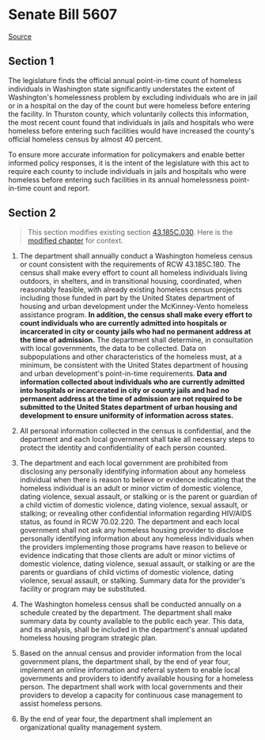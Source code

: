 # Senate Bill 5607

[Source](http://lawfilesext.leg.wa.gov/biennium/2021-22/Pdf/Bills/Senate%20Bills/5607.pdf)
## Section 1
The legislature finds the official annual point-in-time count of homeless individuals in Washington state significantly understates the extent of Washington's homelessness problem by excluding individuals who are in jail or in a hospital on the day of the count but were homeless before entering the facility. In Thurston county, which voluntarily collects this information, the most recent count found that individuals in jails and hospitals who were homeless before entering such facilities would have increased the county's official homeless census by almost 40 percent.

To ensure more accurate information for policymakers and enable better informed policy responses, it is the intent of the legislature with this act to require each county to include individuals in jails and hospitals who were homeless before entering such facilities in its annual homelessness point-in-time count and report.


## Section 2
> This section modifies existing section [43.185C.030](/rcw/43_state_government—executive/43.185C_homeless_housing_and_assistance.md). Here is the [modified chapter](rcw/43_state_government—executive/43.185C_homeless_housing_and_assistance.md) for context.

1. The department shall annually conduct a Washington homeless census or count consistent with the requirements of RCW 43.185C.180. The census shall make every effort to count all homeless individuals living outdoors, in shelters, and in transitional housing, coordinated, when reasonably feasible, with already existing homeless census projects including those funded in part by the United States department of housing and urban development under the McKinney-Vento homeless assistance program. **In addition, the census shall make every effort to count individuals who are currently admitted into hospitals or incarcerated in city or county jails who had no permanent address at the time of admission.** The department shall determine, in consultation with local governments, the data to be collected. Data on subpopulations and other characteristics of the homeless must, at a minimum, be consistent with the United States department of housing and urban development's point-in-time requirements. **Data and information collected about individuals who are currently admitted into hospitals or incarcerated in city or county jails and had no permanent address at the time of admission are not required to be submitted to the United States department of urban housing and development to ensure uniformity of information across states.**

2. All personal information collected in the census is confidential, and the department and each local government shall take all necessary steps to protect the identity and confidentiality of each person counted.

3. The department and each local government are prohibited from disclosing any personally identifying information about any homeless individual when there is reason to believe or evidence indicating that the homeless individual is an adult or minor victim of domestic violence, dating violence, sexual assault, or stalking or is the parent or guardian of a child victim of domestic violence, dating violence, sexual assault, or stalking; or revealing other confidential information regarding HIV/AIDS status, as found in RCW 70.02.220. The department and each local government shall not ask any homeless housing provider to disclose personally identifying information about any homeless individuals when the providers implementing those programs have reason to believe or evidence indicating that those clients are adult or minor victims of domestic violence, dating violence, sexual assault, or stalking or are the parents or guardians of child victims of domestic violence, dating violence, sexual assault, or stalking. Summary data for the provider's facility or program may be substituted.

4. The Washington homeless census shall be conducted annually on a schedule created by the department. The department shall make summary data by county available to the public each year. This data, and its analysis, shall be included in the department's annual updated homeless housing program strategic plan.

5. Based on the annual census and provider information from the local government plans, the department shall, by the end of year four, implement an online information and referral system to enable local governments and providers to identify available housing for a homeless person. The department shall work with local governments and their providers to develop a capacity for continuous case management to assist homeless persons.

6. By the end of year four, the department shall implement an organizational quality management system.

